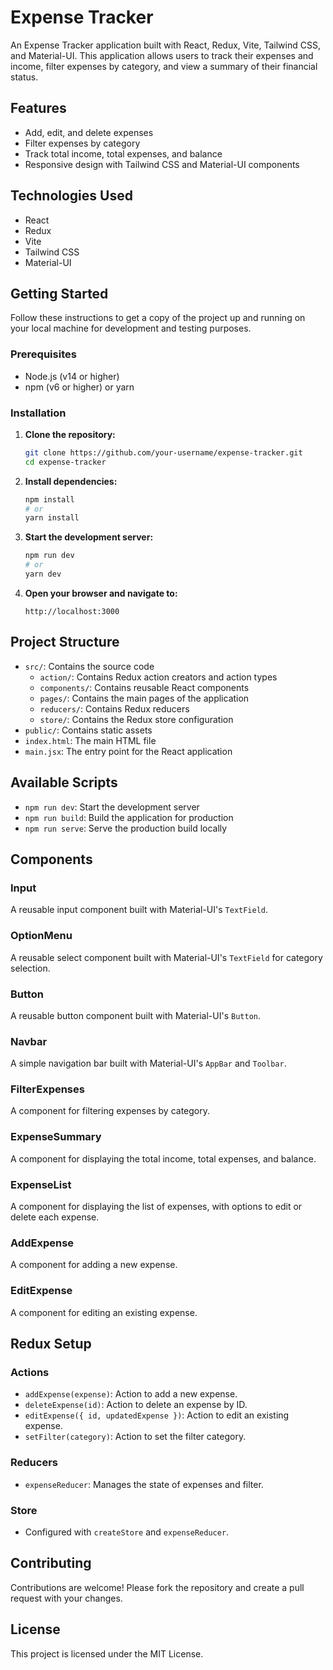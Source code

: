 # Expense Tracker

An Expense Tracker application built with React, Redux, Vite, Tailwind CSS, and Material-UI. This application allows users to track their expenses and income, filter expenses by category, and view a summary of their financial status.

## Features

- Add, edit, and delete expenses
- Filter expenses by category
- Track total income, total expenses, and balance
- Responsive design with Tailwind CSS and Material-UI components

## Technologies Used

- React
- Redux
- Vite
- Tailwind CSS
- Material-UI

## Getting Started

Follow these instructions to get a copy of the project up and running on your local machine for development and testing purposes.

### Prerequisites

- Node.js (v14 or higher)
- npm (v6 or higher) or yarn

### Installation

1. **Clone the repository:**

    ```bash
    git clone https://github.com/your-username/expense-tracker.git
    cd expense-tracker
    ```

2. **Install dependencies:**

    ```bash
    npm install
    # or
    yarn install
    ```

3. **Start the development server:**

    ```bash
    npm run dev
    # or
    yarn dev
    ```

4. **Open your browser and navigate to:**

    ```
    http://localhost:3000
    ```

## Project Structure

- `src/`: Contains the source code
  - `action/`: Contains Redux action creators and action types
  - `components/`: Contains reusable React components
  - `pages/`: Contains the main pages of the application
  - `reducers/`: Contains Redux reducers
  - `store/`: Contains the Redux store configuration
- `public/`: Contains static assets
- `index.html`: The main HTML file
- `main.jsx`: The entry point for the React application

## Available Scripts

- `npm run dev`: Start the development server
- `npm run build`: Build the application for production
- `npm run serve`: Serve the production build locally

## Components

### Input

A reusable input component built with Material-UI's `TextField`.

### OptionMenu

A reusable select component built with Material-UI's `TextField` for category selection.

### Button

A reusable button component built with Material-UI's `Button`.

### Navbar

A simple navigation bar built with Material-UI's `AppBar` and `Toolbar`.

### FilterExpenses

A component for filtering expenses by category.

### ExpenseSummary

A component for displaying the total income, total expenses, and balance.

### ExpenseList

A component for displaying the list of expenses, with options to edit or delete each expense.

### AddExpense

A component for adding a new expense.

### EditExpense

A component for editing an existing expense.

## Redux Setup

### Actions

- `addExpense(expense)`: Action to add a new expense.
- `deleteExpense(id)`: Action to delete an expense by ID.
- `editExpense({ id, updatedExpense })`: Action to edit an existing expense.
- `setFilter(category)`: Action to set the filter category.

### Reducers

- `expenseReducer`: Manages the state of expenses and filter.

### Store

- Configured with `createStore` and `expenseReducer`.

## Contributing

Contributions are welcome! Please fork the repository and create a pull request with your changes.

## License

This project is licensed under the MIT License.

